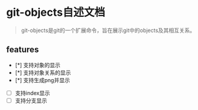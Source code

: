 # git-objects自述文档

> git-objects是git的一个扩展命令，旨在展示git中的objects及其相互关系。

## features

* [*] 支持对象的显示
* [*] 支持对象关系的显示
* [*] 支持生成png并显示
* [ ] 支持index显示
* [ ] 支持分支显示
